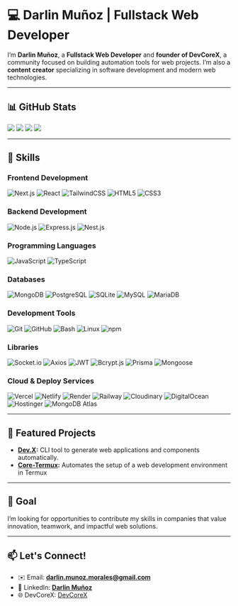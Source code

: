 # 💻 Darlin Muñoz | Fullstack Web Developer

I’m **Darlin Muñoz**, a **Fullstack Web Developer** and **founder of DevCoreX**, a community focused on building automation tools for web projects. I’m also a **content creator** specializing in software development and modern web technologies.

---

## 📊 GitHub Stats
![](https://github-readme-stats.vercel.app/api?username=DarlinMunoz&theme=dark&hide_border=false)
![](https://github-readme-streak-stats.herokuapp.com/?user=DarlinMunoz&theme=dark&hide_border=false)
![](https://github-readme-stats.vercel.app/api/top-langs/?username=DarlinMunoz&theme=dark&hide_border=false&layout=compact)
[![](https://visitcount.itsvg.in/api?id=DarlinMunoz&icon=0&color=0)](https://visitcount.itsvg.in)

---

## 🌟 Skills

### **Frontend Development**  
![Next.js](https://img.shields.io/badge/Next.js-000?style=for-the-badge&logo=next.js&logoColor=white) ![React](https://img.shields.io/badge/React-20232A?style=for-the-badge&logo=react&logoColor=61DAFB) ![TailwindCSS](https://img.shields.io/badge/TailwindCSS-38B2AC?style=for-the-badge&logo=tailwindcss&logoColor=white) ![HTML5](https://img.shields.io/badge/HTML5-E34F26?style=for-the-badge&logo=html5&logoColor=white) ![CSS3](https://img.shields.io/badge/CSS3-1572B6?style=for-the-badge&logo=css3&logoColor=white)

### **Backend Development**  
![Node.js](https://img.shields.io/badge/Node.js-43853D?style=for-the-badge&logo=node.js&logoColor=white) ![Express.js](https://img.shields.io/badge/Express.js-404D59?style=for-the-badge) ![Nest.js](https://img.shields.io/badge/Nest.js-E0234E?style=for-the-badge&logo=nestjs&logoColor=white)

### **Programming Languages**  
![JavaScript](https://img.shields.io/badge/JavaScript-F7DF1E?style=for-the-badge&logo=javascript&logoColor=black) ![TypeScript](https://img.shields.io/badge/TypeScript-3178C6?style=for-the-badge&logo=typescript&logoColor=white)

### **Databases**
![MongoDB](https://img.shields.io/badge/MongoDB-47A248?style=for-the-badge&logo=mongodb&logoColor=white) ![PostgreSQL](https://img.shields.io/badge/PostgreSQL-336791?style=for-the-badge&logo=postgresql&logoColor=white) ![SQLite](https://img.shields.io/badge/SQLite-003B57?style=for-the-badge&logo=sqlite&logoColor=white) ![MySQL](https://img.shields.io/badge/MySQL-4479A1?style=for-the-badge&logo=mysql&logoColor=white) ![MariaDB](https://img.shields.io/badge/MariaDB-003545?style=for-the-badge&logo=mariadb&logoColor=white)

### **Development Tools**
![Git](https://img.shields.io/badge/Git-F05032?style=for-the-badge&logo=git&logoColor=white) ![GitHub](https://img.shields.io/badge/GitHub-181717?style=for-the-badge&logo=github&logoColor=white) ![Bash](https://img.shields.io/badge/Bash-4EAA25?style=for-the-badge&logo=gnu-bash&logoColor=white) ![Linux](https://img.shields.io/badge/Linux-FCC624?style=for-the-badge&logo=linux&logoColor=black) ![npm](https://img.shields.io/badge/npm-CB3837?style=for-the-badge&logo=npm&logoColor=white)

### **Libraries**
![Socket.io](https://img.shields.io/badge/Socket.io-010101?style=for-the-badge&logo=socket-dot-io&logoColor=white) ![Axios](https://img.shields.io/badge/axios-5A29E4?style=for-the-badge&logo=axios&logoColor=white) ![JWT](https://img.shields.io/badge/JWT-000000?style=for-the-badge&logo=json-web-tokens&logoColor=white) ![Bcrypt.js](https://img.shields.io/badge/Bcrypt.js-000000?style=for-the-badge&logo=npm&logoColor=white) ![Prisma](https://img.shields.io/badge/Prisma-2D3748?style=for-the-badge&logo=prisma&logoColor=white) ![Mongoose](https://img.shields.io/badge/Mongoose-880000?style=for-the-badge&logo=mongoose&logoColor=white)

### **Cloud & Deploy Services**
![Vercel](https://img.shields.io/badge/Vercel-000000?style=for-the-badge&logo=vercel&logoColor=white) ![Netlify](https://img.shields.io/badge/Netlify-00C7B7?style=for-the-badge&logo=netlify&logoColor=white) ![Render](https://img.shields.io/badge/Render-4D4DFF?style=for-the-badge&logo=render&logoColor=white) ![Railway](https://img.shields.io/badge/Railway-232C47?style=for-the-badge&logo=railway&logoColor=white) ![Cloudinary](https://img.shields.io/badge/Cloudinary-2F86A4?style=for-the-badge&logo=cloudinary&logoColor=white) ![DigitalOcean](https://img.shields.io/badge/DigitalOcean-0080FF?style=for-the-badge&logo=digitalocean&logoColor=white) ![Hostinger](https://img.shields.io/badge/Hostinger-FF7A00?style=for-the-badge&logo=hostinger&logoColor=white) ![MongoDB Atlas](https://img.shields.io/badge/MongoDB_Atlas-47A248?style=for-the-badge&logo=mongodb&logoColor=white)

---

## 🌟 Featured Projects
- **[Dev.X](https://github.com/DevCoreXTeam/dev.x.git):** CLI tool to generate web applications and components automatically.
- **[Core-Termux](https://github.com/DevCoreXOfficial/core-termux.git):** Automates the setup of a web development environment in Termux

---

## 🎯 Goal  
I’m looking for opportunities to contribute my skills in companies that value innovation, teamwork, and impactful web solutions.

---

## 📫 Let's Connect!  
- ✉️ Email: **[darlin.munoz.morales@gmail.com](mailto:darliin.munoz.morales@gmail.com)**  
- 💼 LinkedIn: **[Darlin Muñoz](https://www.linkedin.com/in/darlin-munoz/)**  
- 🌐 DevCoreX: [DevCoreX](https://github.com/DevCoreXOfficial)
